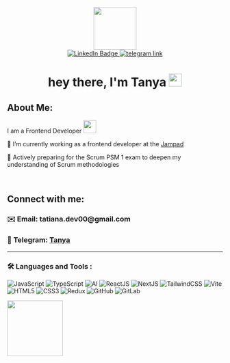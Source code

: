 <div id="header" align="center">
  <img src="https://media.giphy.com/media/kje0rsDyVEMEzQLPol/giphy.gif" width="100"/>
  
  <div id="badges">

 <a href="https://www.linkedin.com/in/ponomareva-developer/">
    <img src="https://img.shields.io/badge/LinkedIn-blue?style=for-the-badge&logo=linkedin&logoColor=white" alt="LinkedIn Badge"/>
  </a>

  <a href="https://t.me/tatiana_frontend">
    <img src="https://img.shields.io/badge/Telegram-blue?style=for-the-badge&logo=Telegram&logoColor=white" alt="telegram link"/>
  </a>

</div>

<h1>
  hey there, I'm Tanya
  <img src="https://media.giphy.com/media/hvRJCLFzcasrR4ia7z/giphy.gif" width="30px" style='cursor:auto'/>
</h1>


</div>

<h2>About Me:</h2>
I am a Frontend Developer <img src="https://media.giphy.com/media/WUlplcMpOCEmTGBtBW/giphy.gif" width="30">

🌱 I’m currently working as a frontend developer at the <a href="https://jampad.cc/">Jampad</a>

🔭 Actively preparing for the Scrum PSM 1 exam to deepen my understanding of Scrum methodologies


</br>
<h2>Connect with me:</h2>
<h3>✉️ Email: tatiana.dev00@gmail.com</h3>
<h3>📱 Telegram: <a href="https://t.me/tatiana_frontend">Tanya</a></h3>



---

### :hammer_and_wrench: Languages and Tools :

![JavaScript](https://img.shields.io/badge/JavaScript-F7DF1E?style=for-the-badge&logo=javascript&logoColor=black)
![TypeScript](https://img.shields.io/badge/typescript-%23007ACC.svg?style=for-the-badge&logo=typescript&logoColor=white)
![AI](https://img.shields.io/badge/AI-%fde910.svg?style=for-the-badge&logo=AI&logoColor=white)
![ReactJS](https://img.shields.io/badge/react-%2320232a.svg?style=for-the-badge&logo=react&logoColor=%2361DAFB)
![NextJS](https://img.shields.io/badge/next-%2320232a.svg?style=for-the-badge&logo=next&logoColor=white)
![TailwindCSS](https://img.shields.io/badge/tailwindcss-%2338B2AC.svg?style=for-the-badge&logo=tailwind-css&logoColor=white)
![Vite](https://img.shields.io/badge/Vite-9966cc?style=for-the-badge&logo=Vite&logoColor=black)
![HTML5](https://img.shields.io/badge/html5-%23E34F26.svg?style=for-the-badge&logo=html5&logoColor=white)
![CSS3](https://img.shields.io/badge/css3-%231572B6.svg?style=for-the-badge&logo=css3&logoColor=white)
![Redux](https://img.shields.io/badge/redux-%23593d88.svg?style=for-the-badge&logo=redux&logoColor=white)
![GitHub](https://img.shields.io/badge/github-%23121011.svg?style=for-the-badge&logo=github&logoColor=white)
![GitLab](https://img.shields.io/badge/gitlab-%23181717.svg?style=for-the-badge&logo=gitlab&logoColor=white)


<div>
<a href="https://github-readme-stats.vercel.app/api/top-langs/?username=ponomareva-frontend&layout=compact">
  <img align="left" height="130" src="https://github-readme-stats.vercel.app/api/top-langs/?username=ponomareva-frontend&layout=compact" />
</a>
</div>

